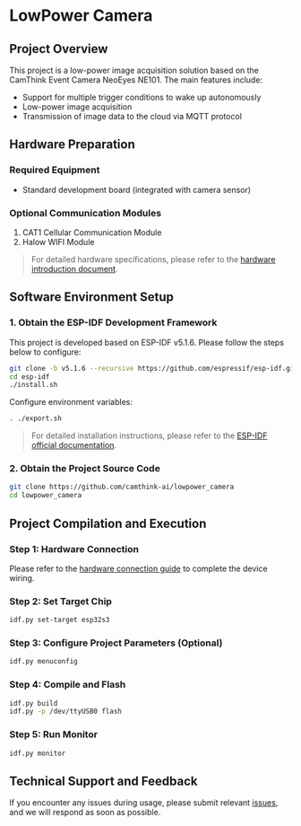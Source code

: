 # LowPower Camera

## Project Overview

This project is a low-power image acquisition solution based on the CamThink Event Camera NeoEyes NE101. The main features include:

- Support for multiple trigger conditions to wake up autonomously
- Low-power image acquisition
- Transmission of image data to the cloud via MQTT protocol

## Hardware Preparation

### Required Equipment

- Standard development board (integrated with camera sensor)

### Optional Communication Modules

1. CAT1 Cellular Communication Module
2. Halow WIFI Module

> For detailed hardware specifications, please refer to the [hardware introduction document](link).

## Software Environment Setup

### 1. Obtain the ESP-IDF Development Framework

This project is developed based on ESP-IDF v5.1.6. Please follow the steps below to configure:

```bash
git clone -b v5.1.6 --recursive https://github.com/espressif/esp-idf.git
cd esp-idf
./install.sh
```

Configure environment variables:

```bash
. ./export.sh
```

> For detailed installation instructions, please refer to the [ESP-IDF official documentation](https://idf.espressif.com/).

### 2. Obtain the Project Source Code

```bash
git clone https://github.com/camthink-ai/lowpower_camera
cd lowpower_camera
```

## Project Compilation and Execution

### Step 1: Hardware Connection

Please refer to the [hardware connection guide](link) to complete the device wiring.

### Step 2: Set Target Chip

```bash
idf.py set-target esp32s3
```

### Step 3: Configure Project Parameters (Optional)

```bash
idf.py menuconfig
```

### Step 4: Compile and Flash

```bash
idf.py build
idf.py -p /dev/ttyUSB0 flash
```

### Step 5: Run Monitor

```bash
idf.py monitor
```

## Technical Support and Feedback

If you encounter any issues during usage, please submit relevant [issues](https://github.com/camthink-ai/lowpower_camera/issues), and we will respond as soon as possible.